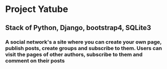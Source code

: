 # Project Yatube
## Stack of Python, Django, bootstrap4, SQLite3

### A social network's a site where you can create your own page, publish posts, create groups and subscribe to them. Users can visit the pages of other authors, subscribe to them and comment on their posts
